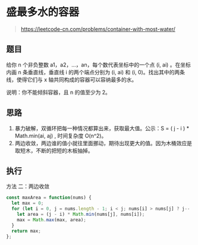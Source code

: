 # 盛最多水的容器
> https://leetcode-cn.com/problems/container-with-most-water/

## 题目

给你 n 个非负整数 a1，a2，...，an，每个数代表坐标中的一个点 (i, ai) 。在坐标内画 n 条垂直线，垂直线 i 的两个端点分别为 (i, ai) 和 (i, 0)。找出其中的两条线，使得它们与 x 轴共同构成的容器可以容纳最多的水。

说明：你不能倾斜容器，且 n 的值至少为 2。

## 思路

1. 暴力破解，双循环把每一种情况都算出来，获取最大值。公示：S = ( j - i ) * Math.min(ai, aj) , 时间复杂度 O(n^2)。
2. 两边收敛，两边谁的值小就往里面挪动，期待出现更大的值。因为木桶效应是取短木，不断的把短的木板抽掉。

## 执行

方法 二：两边收敛

```javascript
const maxArea = function(nums) {
  let max = 0;
  for (let i = 0, j = nums.length - 1; i < j; nums[i] > nums[j] ? j-- : i ++) {
    let area = (j - i) * Math.min(nums[j], nums[i]);
    max = Math.max(max, area);
  }
  return max;
};
```